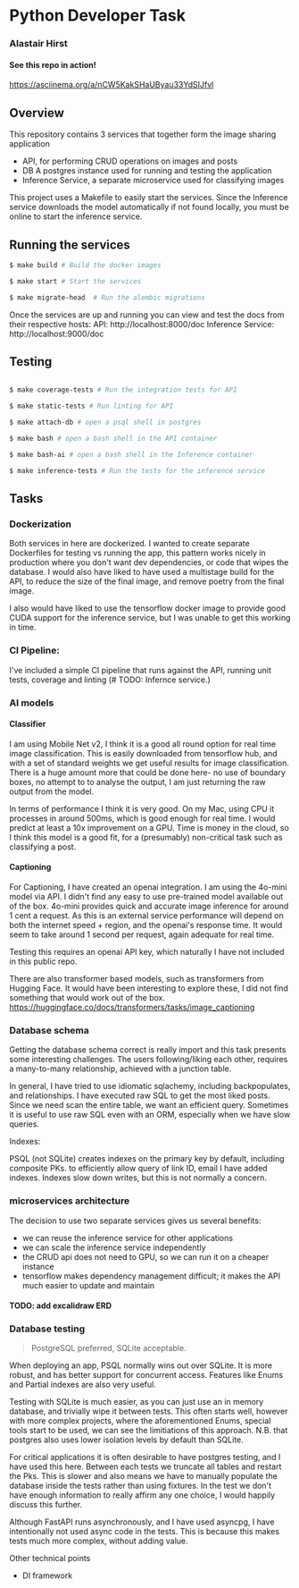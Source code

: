  # Python Developer Task
### Alastair Hirst

#### See this repo in action!

https://asciinema.org/a/nCW5KakSHaUByau33YdSIJfvl

 ## Overview


This repository contains 3 services that together form the image sharing application

- API, for performing CRUD operations on images and posts
- DB A postgres instance used for running and testing the application
- Inference Service, a separate microservice used for classifying images

This project uses a Makefile to easily start the services.
Since the Inference service downloads the model automatically if not found locally, you must be online
to start the inference service. 

## Running the services
```bash
$ make build # Build the docker images

$ make start # Start the services

$ make migrate-head  # Run the alembic migrations

```
Once the services are up and running you can view and test the docs from their respective hosts:
API: http://localhost:8000/doc
Inference Service: http://localhost:9000/doc



## Testing
```bash

$ make coverage-tests # Run the integration tests for API 

$ make static-tests # Run linting for API

$ make attach-db # open a psql shell in postgres

$ make bash # open a bash shell in the API container

$ make bash-ai # open a bash shell in the Inference container

$ make inference-tests # Run the tests for the inference service

```


## Tasks

### Dockerization

Both services in here are dockerized. I wanted to create separate Dockerfiles for testing vs running the app,
this pattern works nicely in production where you don't want dev dependencies, or code that wipes the database.
I would also have liked to have used a multistage build for the API, to reduce the size of the final image, 
and remove poetry from the final image.

I also would have liked to use the tensorflow docker image to provide good CUDA support for the inference service,
but I was unable to get this working in time.

### CI Pipeline:
I've included a simple CI pipeline that runs against the API, running unit tests, coverage and linting (# TODO: Infernce service.)


### AI models

#### Classifier
I am using Mobile Net v2, I think it is a good all round option for real time image classification.
This is easily downloaded from tensorflow hub, and with a set of standard weights we get useful results for
image classification. There is a huge amount more that could be done here- no use of boundary boxes, no attempt to 
to analyse the output, I am just returning the raw output from the model.

In terms of performance I think it is very good. On my Mac, using CPU it processes in around 500ms, which is good enough for real time.
I would predict at least a 10x improvement on a GPU. Time is money in the cloud, so I think this model is a good fit, for 
a (presumably) non-critical task such as classifying a post.

#### Captioning

For Captioning, I have created an openai integration. I am using the 4o-mini model via API.
I didn't find any easy to use pre-trained model available out of the box. 4o-mini provides
quick and accurate image inference for around 1 cent a request. As this is an external service
performance will depend on both the internet speed + region, and the openai's response time.
It would seem to take around 1 second per request, again adequate for real time.

Testing this requires an openai API key, which naturally I have not included in this public repo.

There are also transformer based models, such as transformers from Hugging Face.
It would have been interesting to explore these, I did not find something that would work out of the box.
https://huggingface.co/docs/transformers/tasks/image_captioning


### Database schema

Getting the database schema correct is really import and this task presents some interesting challenges.
The users following/liking each other, requires a many-to-many relationship, achieved
with a junction table.

In general, I have tried to use idiomatic sqlachemy, including backpopulates, and relationships.
I have executed raw SQL to get the most liked posts. Since we need scan the entire table, we want an efficient query.
Sometimes it is useful to use raw SQL even with an ORM, especially when we have slow queries.

Indexes:

PSQL (not SQLite) creates indexes on the primary key by default, including composite PKs.
to efficiently allow query of link ID, email I have added indexes. Indexes slow down writes, but this is not normally a concern.

### microservices architecture

The decision to use two separate services gives us several benefits:

- we can reuse the inference service for other applications
- we can scale the inference service independently
- the CRUD api does not need to GPU, so we can run it on a cheaper instance
- tensorflow makes dependency management difficult; it makes the API much easier to update and maintain

#### TODO: add excalidraw ERD

### Database testing

> PostgreSQL preferred, SQLite acceptable.

When deploying an app, PSQL normally wins out over SQLite. It is more robust, and has better support for concurrent access.
Features like Enums and Partial indexes are also very useful.

Testing with SQLite is much easier, as you can just use an in memory database, and trivially wipe it between tests.
This often starts well, however with more complex projects, where the aforementioned Enums, special tools start to be used,
we can see the limitiations of this approach. N.B. that postgres also uses lower isolation levels by default than SQLite. 

For critical applications it is often desirable to have postgres testing, and I have used this here.
Between each tests we truncate all tables and restart the Pks. This is slower and also means we have to manually populate the 
database inside the tests rather than using fixtures. 
In the test we don't have enough information to really affirm any one choice, I would happily discuss this further.


Although FastAPI runs asynchronously, and I have used asyncpg, I have intentionally not used async code in the tests. This is because
this makes tests much more complex, without adding value.



Other technical points
- DI framework

